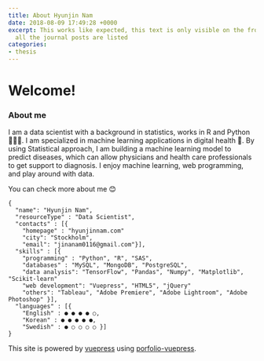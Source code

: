 ```yaml
---
title: About Hyunjin Nam
date: 2018-08-09 17:49:28 +0000
excerpt: This works like expected, this text is only visible on the front page where
  all the journal posts are listed
categories:
- thesis
---
```


# Welcome!



### About me
I am a data scientist with a background in statistics, works in R and Python 👩🏻‍💻. I am specialized in machine learning applications in digital health 💊. By using Statistical approach, I am building a machine learning model to predict diseases, which can allow physicians and health care professionals to get support to diagnosis. I enjoy machine learning, web programming, and play around with data.


You can check more about me 😊



    {
      "name": "Hyunjin Nam",
      "resourceType" : "Data Scientist",
      "contacts" : [{ 
        "homepage" : "hyunjinnam.com"
        "city": "Stockholm",
        "email": "jinanam0116@gmail.com"}],
      "skills" : [{
        "programming" : "Python", "R", "SAS",
        "databases" : "MySQL", "MongoDB", "PostgreSQL",
        "data analysis": "TensorFlow", "Pandas", "Numpy", "Matplotlib", "Scikit-learn"
        "web development": "Vuepress", "HTML5", "jQuery"
        "others": "Tableau", "Adobe Premiere", "Adobe Lightroom", "Adobe Photoshop" }],
      "languages" : [{
        "English" : ● ● ● ● ○,
        "Korean" : ● ● ● ● ●,
        "Swedish" : ● ○ ○ ○ ○ }]
    }


This site is powered by [vuepress](https://vuepress.vuejs.org/) using [porfolio-vuepress](https://github.com/forestryio/portfolio-vuepress).

